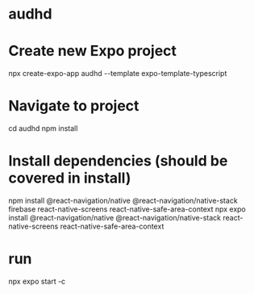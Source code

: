 # audhd

# Create new Expo project
npx create-expo-app audhd --template expo-template-typescript

# Navigate to project
cd audhd
npm install

# Install dependencies (should be covered in install)
npm install @react-navigation/native @react-navigation/native-stack firebase react-native-screens react-native-safe-area-context
npx expo install @react-navigation/native @react-navigation/native-stack react-native-screens react-native-safe-area-context

# run
npx expo start -c
